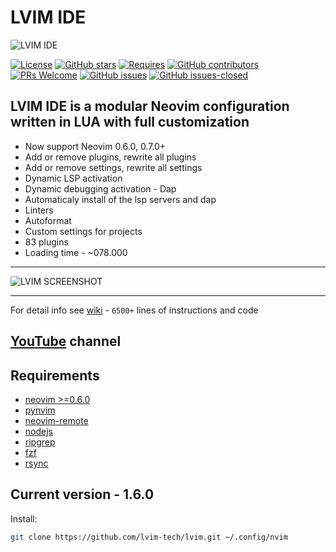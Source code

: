 # LVIM IDE

![LVIM IDE](https://github.com/lvim-tech/lvim/blob/production/media/lvim-ide-logo.png)

[![License](https://img.shields.io/badge/License-BSD%203--Clause-blue.svg)](https://github.com/lvim-tech/lvim/blob/production/LICENSE)
[![GitHub stars](https://img.shields.io/github/stars/lvim-tech/lvim.svg?style=social&label=Star)](https://github.com/lvim-tech/lvim/stargazers/)
[![Requires](https://img.shields.io/badge/requires-nvim%200.6%2B-9cf?logo=neovim)](https://neovim.io//)
[![GitHub contributors](https://img.shields.io/github/contributors/lvim-tech/lvim.svg)](https://github.com/lvim-tech/lvim/graphs/contributors/)
[![PRs Welcome](https://img.shields.io/badge/PRs-welcome-brightgreen.svg)](http://makeapullrequest.com)
[![GitHub issues](https://img.shields.io/github/issues/lvim-tech/lvim.svg)](https://github.com/lvim-tech/lvim/issues/)
[![GitHub issues-closed](https://img.shields.io/github/issues-closed/lvim-tech/lvim.svg)](https://github.com/lvim-tech/lvim/issues?q=is%3Aissue+is%3Aclosed)

## LVIM IDE is a modular Neovim configuration written in LUA with full customization

-   Now support Neovim 0.6.0, 0.7.0+
-   Add or remove plugins, rewrite all plugins
-   Add or remove settings, rewrite all settings
-   Dynamic LSP activation
-   Dynamic debugging activation - Dap
-   Automaticaly install of the lsp servers and dap
-   Linters
-   Autoformat
-   Custom settings for projects
-   83 plugins
-   Loading time - ~078.000

---

![LVIM SCREENSHOT](https://github.com/lvim-tech/lvim/blob/production/media/lvim-ide-screenshot.png)

---

For detail info see [wiki](https://github.com/lvim-tech/lvim/wiki) - `6500+` lines of instructions and code

## [YouTube](https://www.youtube.com/channel/UCSV5_UXKLl1JDZbQaYWuFKQ) channel

## Requirements

-   [neovim >=0.6.0](https://github.com/neovim/neovim/wiki/Installing-Neovim)
-   [pynvim](https://github.com/neovim/pynvim)
-   [neovim-remote](https://github.com/mhinz/neovim-remote)
-   [nodejs](https://nodejs.org/en/)
-   [ripgrep](https://github.com/BurntSushi/ripgrep)
-   [fzf](https://github.com/junegunn/fzf)
-   [rsync](https://github.com/WayneD/rsync)

## Current version - 1.6.0

Install:

```bash
git clone https://github.com/lvim-tech/lvim.git ~/.config/nvim
```
